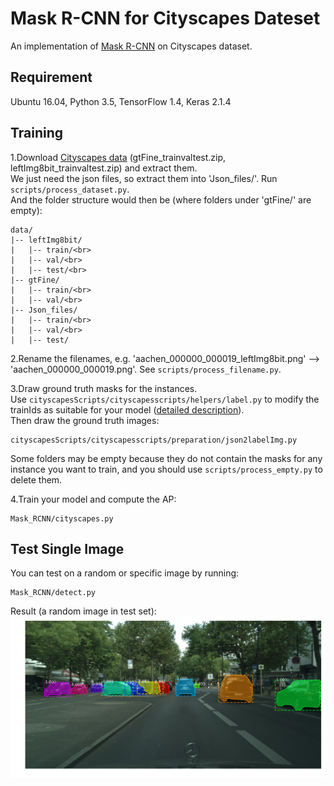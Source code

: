 Mask R-CNN for Cityscapes Dateset
==================================

An implementation of [Mask R-CNN](https://arxiv.org/abs/1703.06870) on Cityscapes dataset.

Requirement
------------
Ubuntu 16.04, Python 3.5, TensorFlow 1.4, Keras 2.1.4

Training
------------
1.Download [Cityscapes data](https://www.cityscapes-dataset.com/) (gtFine_trainvaltest.zip, leftImg8bit_trainvaltest.zip) and extract them. <br>
We just need the json files, so extract them into 'Json_files/'. Run `scripts/process_dataset.py`.<br>
And the folder structure would then be (where folders under 'gtFine/' are empty):<br>
```
data/
|-- leftImg8bit/
|   |-- train/<br>
|   |-- val/<br>
|   |-- test/<br>
|-- gtFine/
|   |-- train/<br>
|   |-- val/<br>
|-- Json_files/
|   |-- train/<br>
|   |-- val/<br>
|   |-- test/
```
2.Rename the filenames, e.g. 'aachen_000000_000019_leftImg8bit.png' -->
'aachen_000000_000019.png'. See `scripts/process_filename.py`.

3.Draw ground truth masks for the instances.<br>
Use `cityscapesScripts/cityscapesscripts/helpers/label.py` to modify the trainIds as suitable for your model ([detailed description](https://github.com/mcordts/cityscapesScripts)).<br>
Then draw the ground truth images:
```
cityscapesScripts/cityscapesscripts/preparation/json2labelImg.py
```
Some folders may be empty because they do not contain the masks for any instance you want to train, and you should use `scripts/process_empty.py` to delete them.

4.Train your model and compute the AP:
```
Mask_RCNN/cityscapes.py
```

Test Single Image
------------------
You can test on a random or specific image by running:
```
Mask_RCNN/detect.py
```

Result (a random image in test set):
![](./figure/result.png)
